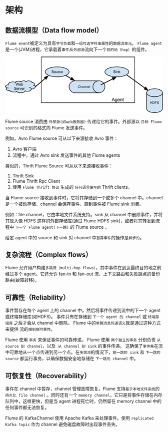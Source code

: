 # 架构

## 数据流模型（Data flow model）

`Flume event`被定义为具有`字节负载`和`一组可选字符串属性`的`数据流单元`。
`Flume agent`是一个(JVM)进程，它承载着`事件`从`外部源`流向下一个`目的地（hop）`的组件。

![](images/UserGuide_image00.png)

Flume source 消费由 `外部源(如web服务器)` 传递给它的事件。外部源以 `目标 Flume source` 可识别的格式向 Flume 发送事件。

例如，Avro Flume source 可从以下来源接收 Avro 事件：

1. Avro 客户端
2. 流程中，通过 Avro sink 发送事件的其他 Flume agents

类似的，Thrift Flume Source 可从以下来源接收事件：

1. Thrift Sink
2. Flume Thrift Rpc Client
3. 使用 `Flume Thrift 协议` 生成的 `任何语言编写的` Thrift clients。

当 Flume source 接收到事件时，它将其存储到一个或多个 channel 中。channel 是一个被动存储，channel 会保存事件，直到事件被
Flume sink 消费。

例如：file channel，它由本地文件系统支持。sink 从 channel 中删除事件，并将其放入像 HDFS 这样的外部存储库(通过 Flume HDFS
sink)，或者将其转发到流程中 `下一个 Flume agent(下一跳)` 的 Flume source 。

给定 agent 中的 source 和 sink 对 channel 中`暂存事件`的操作是`异步的`。

## 复杂流程（Complex flows）

Flume 允许用户构建`多跳流（multi-hop flows）`，其中事件在到达最终目的地之前经过多个 agent。它还允许 fan-in 和 fan-out
流、上下文路由和失败跳点的备份路由(故障转移)。

## 可靠性（Reliability）

事件暂存在每个 agent 上的 channel 中。然后将事件传递到流中的下一个 agent 或终端存储库(如HDFS)。
事件只有在存储到 `下一个 agent 的 channel` 或 `终端存储库` 之后才会从 channel 中删除。
Flume 中的`单跳消息传递语义`就是通过这种方式来提供 流的`端到端可靠性`。

Flume 使用 `事务` 来保证事件的可靠传递。
Flume 使用 `两个独立的事务` 分别负责 `从 source 到 channel`，以及` 从 channel 到 sink` 的事件传递。
这确保了`事件集`在流中可靠地从一个点传递到另一个点。在`多跳流`的情况下，`前一跳的 sink` 和 `下一跳的 source`
都运行事务，以确保数据安全地存储在 `下一跳的 channel` 中。

## 可恢复性（Recoverability）

事件在 channel 中暂存，channel 管理故障恢复。Flume 支持`基于本地文件系统`的`持久化 file channel`
。同时还有一个 `memory channel`，它只是将事件存储在内存队列中，这样更快，但是当 agent 进程死亡时，仍然留在 memory channel
中的任何事件都无法恢复。

Flume 的 KafkaChannel 使用 Apache Kafka 来处理事件。使用 `replicated Kafka topic` 作为 channel 避免磁盘故障时出现事件丢失。

